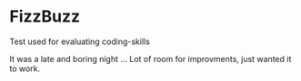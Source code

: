 # FizzBuzz
Test used for evaluating coding-skills

It was a late and boring night ...
Lot of room for improvments, just wanted it to work.
